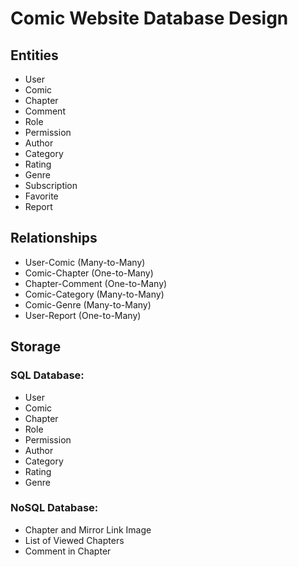 # Comic Website Database Design

## Entities

- User
- Comic
- Chapter
- Comment
- Role
- Permission
- Author
- Category
- Rating
- Genre
- Subscription
- Favorite
- Report

## Relationships

- User-Comic (Many-to-Many)
- Comic-Chapter (One-to-Many)
- Chapter-Comment (One-to-Many)
- Comic-Category (Many-to-Many)
- Comic-Genre (Many-to-Many)
- User-Report (One-to-Many)

## Storage

### SQL Database:

- User
- Comic
- Chapter
- Role
- Permission
- Author
- Category
- Rating
- Genre

### NoSQL Database:

- Chapter and Mirror Link Image
- List of Viewed Chapters
- Comment in Chapter
